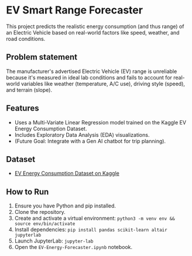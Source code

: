 # EV Smart Range Forecaster

This project predicts the realistic energy consumption (and thus range) of an Electric Vehicle based on real-world factors like speed, weather, and road conditions.

## Problem statement

The manufacturer's advertised Electric Vehicle (EV) range is unreliable because it's measured in ideal lab conditions and fails to account for real-world variables like weather (temperature, A/C use), driving style (speed), and terrain (slope).

## Features
* Uses a Multi-Variate Linear Regression model trained on the Kaggle EV Energy Consumption Dataset.
* Includes Exploratory Data Analysis (EDA) visualizations.
* (Future Goal: Integrate with a Gen AI chatbot for trip planning).

## Dataset
* [EV Energy Consumption Dataset on Kaggle](https://www.kaggle.com/datasets/ziya07/ev-energy-consumption-dataset)

## How to Run
1. Ensure you have Python and pip installed.
2. Clone the repository.
3. Create and activate a virtual environment: `python3 -m venv env && source env/bin/activate`
4. Install dependencies: `pip install pandas scikit-learn altair jupyterlab`
5. Launch JupyterLab: `jupyter-lab`
6. Open the `EV-Energy-Forecaster.ipynb` notebook.
